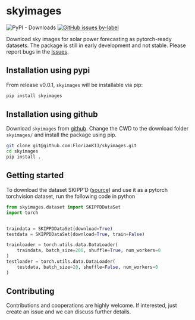 # skyimages

![PyPI - Downloads](https://img.shields.io/pypi/dm/skyimages?label=pypi%20downloads)
[![GitHub issues by-label](https://img.shields.io/github/issues-raw/FlorianK13/skyimages/good%20first%20issue?label=Contribute%3A%20Good%20first%20issue)](https://github.com/FlorianK13/skyimages/issues?q=is%3Aissue+is%3Aopen+label%3A%22good+first+issue%22)

Download sky images for solar power forecasting as pytorch-ready datasets.
The package is still in early development and not stable. Please report bugs in the [Issues](https://github.com/FlorianK13/skyimages/issues).



## Installation using pypi
From release v0.0.1, `skyimages` will be installable via pip:

```bash
pip install skyimages
```

## Installation using github
Download ``skyimages`` from
[github](https://github.com/FlorianK13/skyimages).
Change the CWD to the download folder `skyimages/` and install
the package using pip.

```bash
git clone git@github.com:FlorianK13/skyimages.git
cd skyimages
pip install .
```

## Getting started
To download the dataset SKIPP'D ([source](https://arxiv.org/abs/2207.00913)) and use it as a pytorch torchvision dataset,
run the following code in python

```python
from skyimages.dataset import SKIPPDDataSet
import torch


traindata = SKIPPDDataSet(download=True)
testdata = SKIPPDDataSet(download=True, train=False)

trainloader = torch.utils.data.DataLoader(
    traindata, batch_size=200, shuffle=True, num_workers=0
)
testloader = torch.utils.data.DataLoader(
    testdata, batch_size=20, shuffle=False, num_workers=0
)
```

## Contributing
Contributions and cooperations are highly welcome. If interested, just create an issue and we can discuss further details.
